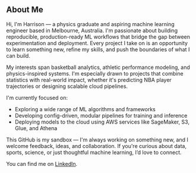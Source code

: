 ## About Me

Hi, I'm Harrison — a physics graduate and aspiring machine learning engineer based in Melbourne, Australia. I'm passionate about building reproducible, production-ready ML workflows that bridge the gap between experimentation and deployment. Every project I take on is an opportunity to learn something new, refine my skills, and push the boundaries of what I can build.

My interests span basketball analytics, athletic performance modeling, and physics-inspired systems. I'm especially drawn to projects that combine statistics with real-world impact, whether it's predicting NBA player trajectories or designing scalable cloud pipelines.

I'm currently focused on:
- Exploring a wide range of ML algorithms and frameworks
- Developing config-driven, modular pipelines for training and inference
- Deploying models to the cloud using AWS services like SageMaker, S3, Glue, and Athena

This GitHub is my sandbox — I'm always working on something new, and I welcome feedback, ideas, and collaboration. If you're curious about data, sports, science, or just thoughtful machine learning, I’d love to connect.

You can find me on [LinkedIn](https://www.linkedin.com/in/harrison-ogden-carr-4916a2316/).
